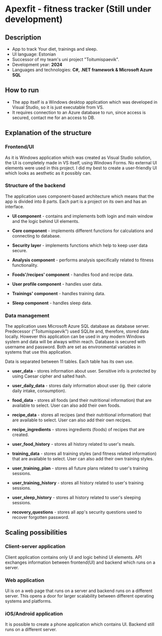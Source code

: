 # Apexfit - fitness tracker (Still under development)

## Description

* App to track Your diet, trainings and sleep.
* UI language: Estonian
* Successor of my team's uni project "Toitumispaevik".
* Development year: **2024**
* Languages and technologies: **C#, .NET framework & Microsoft Azure SQL**

## How to run

* The app itself is a Windows desktop application which was developed in Visual Studio, so it is just executable from VS.
* It requires connection to an Azure database to run, since access is secured, contact me for an access to DB.

## Explanation of the structure

### Frontend/UI
As it is Windows application which was created as Visual Studio solution, the UI is completely made in VS itself, using Windows Forms.
No external UI elements were used in this project. I did my best to create a user-friendly UI which looks as aesthetic as it possibly can.

### Structure of the backend
The application uses component-based architecture which means that the app is divided into 8 parts. Each part is a project on its own and has an interface.

* **UI component** - contains and implements both login and main window and the logic behind UI elements.

* **Core component** - implements different functions for calculations and connecting to database.

* **Security layer** - implements functions which help to keep user data secure.

* **Analysis component** - performs analysis specifically related to fitness functionality.

* **Foods'/recipes' component** - handles food and recipe data. 

* **User profile component** - handles user data.

* **Trainings' component** - handles training data.

* **Sleep component** - handles sleep data.

### Data management
The application uses Microsoft Azure SQL database as database server. Predecessor ("Toitumispaevik") used SQLite and, therefore, stored data locally. However this application can be used in any modern Windows system and data will be always within reach.
Database is secured with username and password. Both are set as environmental variables in systems that use this application.

Data is separated between 11 tables. Each table has its own use.

* **user_data** - stores information about user. Sensitive info is protected by using Caesar cipher and salted hash.

* **user_daily_data** - stores daily information about user (ig. their calorie daily intake, consumption).

* **food_data** - stores all foods (and their nutritional information) that are available to select. User can also add their own foods.

* **recipe_data** - stores all recipes (and their nutritional information) that are available to select. User can also add their own recipes.

* **recipe_ingredients** - stores ingredients (foods) of recipes that are created.

* **user_food_history** - stores all history related to user's meals.

* **training_data** - stores all training styles (and fitness related information) that are available to select. User can also add their own training styles.

* **user_training_plan** - stores all future plans related to user's training sessions.

* **user_training_history** - stores all history related to user's training sessions.

* **user_sleep_history** - stores all history related to user's sleeping sessions.

* **recovery_questions** - stores all app's security questions used to recover forgotten password.

## Scaling possibilities

### Client-server application
Client application contains only UI and logic behind UI elements. API exchanges information between frontend(UI) and backend which runs on a server.

### Web application
UI is on a web page that runs on a server and backend runs on a different server. This opens a door for larger scalability between different operating systems and platforms.

### iOS/Android application
It is possible to create a phone application which contains UI. Backend still runs on a different server.
